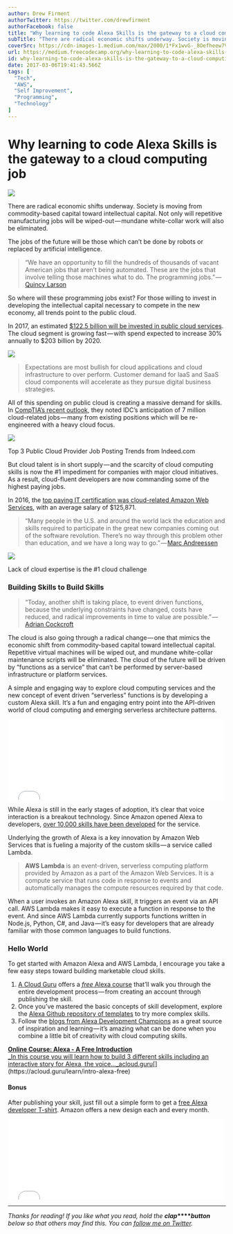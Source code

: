```yaml
---
author: Drew Firment
authorTwitter: https://twitter.com/drewfirment
authorFacebook: false
title: "Why learning to code Alexa Skills is the gateway to a cloud computing job"
subTitle: "There are radical economic shifts underway. Society is moving from commodity-based capital toward intellectual capital. Not only will rep..."
coverSrc: https://cdn-images-1.medium.com/max/2000/1*Fx1wvG-_8Oefheew7VryOA.png
url: https://medium.freecodecamp.org/why-learning-to-code-alexa-skills-is-the-gateway-to-a-cloud-computing-job-fa13c1c0c853
id: why-learning-to-code-alexa-skills-is-the-gateway-to-a-cloud-computing-job-fa13c1c0c853
date: 2017-03-06T19:41:43.566Z
tags: [
  "Tech",
  "AWS",
  "Self Improvement",
  "Programming",
  "Technology"
]
---
```

# Why learning to code Alexa Skills is the gateway to a cloud computing job







![](https://cdn-images-1.medium.com/max/2000/1*Fx1wvG-_8Oefheew7VryOA.png)







There are radical economic shifts underway. Society is moving from commodity-based capital toward intellectual capital. Not only will repetitive manufacturing jobs will be wiped-out — mundane white-collar work will also be eliminated.

The jobs of the future will be those which can’t be done by robots or replaced by artificial intelligence.

> “We have an opportunity to fill the hundreds of thousands of vacant American jobs that aren’t being automated. These are the jobs that involve telling those machines what to do. The programming jobs.” — [Quincy Larson](https://medium.freecodecamp.com/we-cant-bring-back-the-old-manufacturing-jobs-12214a0ab057#.dcdq11x40)

So where will these programming jobs exist? For those willing to invest in developing the intellectual capital necessary to compete in the new economy, all trends point to the public cloud.

In 2017, an estimated [$122.5 billion will be invested in public cloud services](https://www.theregister.co.uk/2017/02/22/idc_cloud_spending_prediction/). The cloud segment is growing fast — with spend expected to increase 30% annually to $203 billion by 2020.



![](https://cdn-images-1.medium.com/max/1600/1*caDNGvwN7wFEPVSypAfp6Q.png)



> Expectations are most bullish for cloud applications and cloud infrastructure to over perform. Customer demand for IaaS and SaaS cloud components will accelerate as they pursue digital business strategies.

All of this spending on public cloud is creating a massive demand for skills. In [CompTIA’s recent outlook](https://www.comptia.org/resources/it-industry-outlook-2016-final), they noted IDC’s anticipation of 7 million cloud-related jobs — many from existing positions which will be re-engineered with a heavy cloud focus.



[![](https://cdn-images-1.medium.com/max/1600/1*Oh_3jvmXyX_0nNzFO9IskQ.png)](https://www.indeed.com/jobtrends/q-aws-q-azure-q-gcp.html)

Top 3 Public Cloud Provider Job Posting Trends from Indeed.com



But cloud talent is in short supply — and the scarcity of cloud computing skills is now the #1 impediment for companies with major cloud initiatives. As a result, cloud-fluent developers are now commanding some of the highest paying jobs.

In 2016, the [top paying IT certification was cloud-related Amazon Web Services](https://www.forbes.com/sites/louiscolumbus/2016/02/21/15-top-paying-it-certifications-in-2016-aws-certified-solutions-architect-leads-at-125k/), with an average salary of $125,871.

> “Many people in the U.S. and around the world lack the education and skills required to participate in the great new companies coming out of the software revolution. There’s no way through this problem other than education, and we have a long way to go.” — [Marc Andreessen](http://a16z.com/author/marc-andreessen/)







[![](https://cdn-images-1.medium.com/max/2000/1*Lp9d838G5YazUV22IGXO9w.png)](http://www.rightscale.com/blog/cloud-industry-insights/cloud-computing-trends-2017-state-cloud-survey)

Lack of cloud expertise is the #1 cloud challenge







### Building Skills to Build Skills

> “Today, another shift is taking place, to event driven functions, because the underlying constraints have changed, costs have reduced, and radical improvements in time to value are possible.” — [Adrian Cockcroft](https://read.acloud.guru/evolution-of-business-logic-from-monoliths-through-microservices-to-functions-ff464b95a44d#.gqxvsxe9g)

The cloud is also going through a radical change — one that mimics the economic shift from commodity-based capital toward intellectual capital. Repetitive virtual machines will be wiped out, and mundane white-collar maintenance scripts will be eliminated. The cloud of the future will be driven by “functions as a service” that can’t be performed by server-based infrastructure or platform services.

A simple and engaging way to explore cloud computing services and the new concept of event driven “serverless” functions is by developing a custom Alexa skill. It’s a fun and engaging entry point into the API-driven world of cloud computing and emerging serverless architecture patterns.





<iframe data-width="500" data-height="185" width="500" height="185" src="/media/40324639c314875e8ab96d978b3e9eea?postId=fa13c1c0c853" data-media-id="40324639c314875e8ab96d978b3e9eea" data-thumbnail="https://i.embed.ly/1/image?url=https%3A%2F%2Fpbs.twimg.com%2Fmedia%2FC5C6egIWEAAmfZY.png%3Alarge&amp;key=4fce0568f2ce49e8b54624ef71a8a5bd" allowfullscreen="" frameborder="0"></iframe>





While Alexa is still in the early stages of adoption, it’s clear that voice interaction is a breakout technology. Since Amazon opened Alexa to developers, [over 10,000 skills have been developed](https://www.wired.com/2017/02/amazon-alexa-hits-10000-skills-plenty-room-grow/) for the service.

Underlying the growth of Alexa is a key innovation by Amazon Web Services that is fueling a majority of the custom skills — a service called Lambda.

> **AWS Lambda** is an event-driven, serverless computing platform provided by Amazon as a part of the Amazon Web Services. It is a compute service that runs code in response to events and automatically manages the compute resources required by that code.

When a user invokes an Amazon Alexa skill, it triggers an event via an API call. AWS Lambda makes it easy to execute a function in response to the event. And since AWS Lambda currently supports functions written in Node.js, Python, C#, and Java — it’s easy for developers that are already familiar with those common languages to build functions.

### Hello World

To get started with Amazon Alexa and AWS Lambda, I encourage you take a few easy steps toward building marketable cloud skills.

1.  [A Cloud Guru](https://medium.com/@acloudguru) offers a [_free_ Alexa course](https://acloud.guru/course/intro-alexa-free/dashboard) that’ll walk you through the entire development process — from creating an account through publishing the skill.
2.  Once you’ve mastered the basic concepts of skill development, explore the [Alexa Github repository of templates](https://github.com/alexa) to try more complex skills.
3.  Follow the [blogs from Alexa Development Champions](https://read.acloud.guru/alexa-champ/home) as a great source of inspiration and learning — it’s amazing what can be done when you combine a little bit of creativity with cloud computing skills.

[**Online Course: Alexa - A Free Introduction**  
_In this course you will learn how to build 3 different skills including an interactive story for Alexa, the voice…_acloud.guru](https://acloud.guru/learn/intro-alexa-free "https://acloud.guru/learn/intro-alexa-free")[](https://acloud.guru/learn/intro-alexa-free)

#### Bonus

After publishing your skill, just fill out a simple form to get a [free Alexa developer T-shirt](https://developer.amazon.com/alexa-skills-kit/alexa-developer-skill-promotion). Amazon offers a new design each and every month.





<iframe data-width="500" data-height="185" width="500" height="185" src="/media/1d88716c49b3e3fb54fe4fd5cc354076?postId=fa13c1c0c853" data-media-id="1d88716c49b3e3fb54fe4fd5cc354076" data-thumbnail="https://i.embed.ly/1/image?url=https%3A%2F%2Fpbs.twimg.com%2Fmedia%2FCuikOgGXgAIdNkS.jpg%3Alarge&amp;key=4fce0568f2ce49e8b54624ef71a8a5bd" allowfullscreen="" frameborder="0"></iframe>















* * *







_Thanks for reading! If you like what you read, hold the_ **_clap_****_button_** _below so that others may find this. You can_ [_follow me on Twitter_](https://twitter.com/drewfirment)_._








